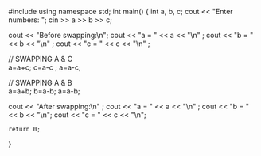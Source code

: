 #include<iostream>
using namespace std;
int main()
{
int a, b, c;
cout << "Enter  numbers: ";
cin >> a >> b >> c;

cout << "Before swapping:\n";
cout << "a = " << a << "\n" ;
cout << "b = " << b << "\n" ;
cout << "c = " << c << "\n" ;

// SWAPPING A & C  
    a=a+c;
    c=a-c ;
    a=a-c;

// SWAPPING A & B     
    a=a+b;
    b=a-b;
    a=a-b;

cout << "After swapping:\n" ;
cout << "a = " << a << "\n" ;
cout << "b = " << b << "\n";
cout << "c = " << c << "\n";	
	
	return 0;
}
